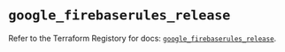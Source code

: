 # `google_firebaserules_release`

Refer to the Terraform Registory for docs: [`google_firebaserules_release`](https://www.terraform.io/docs/providers/google-beta/r/google_firebaserules_release).
